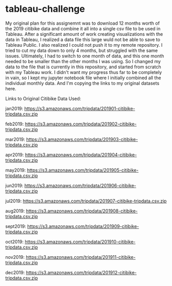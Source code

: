 # tableau-challenge

My original plan for this assignemnt was to download 12 months worth of the 2019 citibike data and combine it all into a single csv file to be used in Tableau. After a significant amount of work creating visualizations with the data in Tableau, I realized a data file this large wuld not be able to save to Tableau Public. I also realized I could not push it to my remote repository. I tried to cut my data down to only 4 months, but struggled with the same issues. Ultimately, I had to switch to one month of data, and this one month needed to be smaller than the other months I was using. So I changed my data to the file that is currently in this repository, and started from scratch with my Tableau work. I didn't want my progress thus far to be completely in vain, so I kept my jupyter notebook file where I initially combined all the individual monthly data. And I'm copying the links to my original datasets here. 

Links to Original Citibike Data Used:

jan2019: https://s3.amazonaws.com/tripdata/201901-citibike-tripdata.csv.zip

feb2019: https://s3.amazonaws.com/tripdata/201902-citibike-tripdata.csv.zip

mar2019: https://s3.amazonaws.com/tripdata/201903-citibike-tripdata.csv.zip

apr2019: https://s3.amazonaws.com/tripdata/201904-citibike-tripdata.csv.zip

may2019: https://s3.amazonaws.com/tripdata/201905-citibike-tripdata.csv.zip

jun2019: https://s3.amazonaws.com/tripdata/201906-citibike-tripdata.csv.zip

jul2019: https://s3.amazonaws.com/tripdata/201907-citibike-tripdata.csv.zip

aug2019: https://s3.amazonaws.com/tripdata/201908-citibike-tripdata.csv.zip

sept2019: https://s3.amazonaws.com/tripdata/201909-citibike-tripdata.csv.zip

oct2019: https://s3.amazonaws.com/tripdata/201910-citibike-tripdata.csv.zip

nov2019: https://s3.amazonaws.com/tripdata/201911-citibike-tripdata.csv.zip

dec2019: https://s3.amazonaws.com/tripdata/201912-citibike-tripdata.csv.zip
